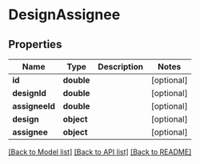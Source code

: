 # DesignAssignee

## Properties
Name | Type | Description | Notes
------------ | ------------- | ------------- | -------------
**id** | **double** |  | [optional] 
**designId** | **double** |  | [optional] 
**assigneeId** | **double** |  | [optional] 
**design** | **object** |  | [optional] 
**assignee** | **object** |  | [optional] 

[[Back to Model list]](../README.md#documentation-for-models) [[Back to API list]](../README.md#documentation-for-api-endpoints) [[Back to README]](../README.md)


